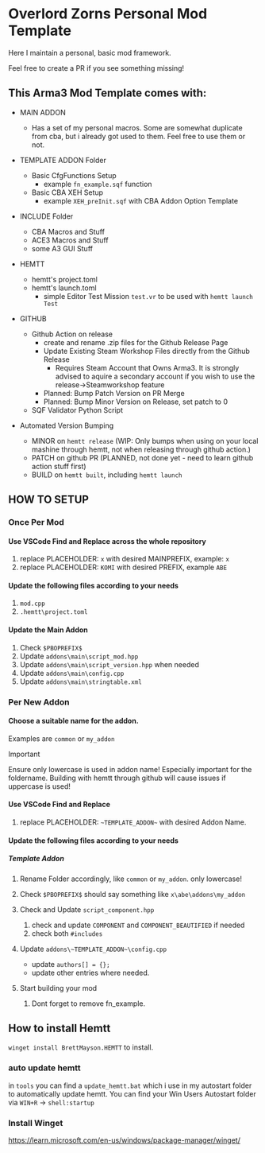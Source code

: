 # Overlord Zorns Personal Mod Template

Here I maintain a personal, basic mod framework.

Feel free to create a PR if you see something missing!

## This Arma3 Mod Template comes with:

- MAIN ADDON
  - Has a set of my personal macros. Some are somewhat duplicate from cba, but i already got used to them. Feel free to use them or not.

- TEMPLATE ADDON Folder
  - Basic CfgFunctions Setup
    - example `fn_example.sqf` function
  - Basic CBA XEH Setup
    - example `XEH_preInit.sqf` with CBA Addon Option Template

- INCLUDE Folder
  - CBA Macros and Stuff
  - ACE3 Macros and Stuff
  - some A3 GUI Stuff

- HEMTT
  - hemtt's project.toml
  - hemtt's launch.toml
    - simple Editor Test Mission `test.vr` to be used with `hemtt launch Test`

- GITHUB
  - Github Action on release
    - create and rename .zip files for the Github Release Page
    - Update Existing Steam Workshop Files directly from the Github Release
      - Requires Steam Account that Owns Arma3. It is strongly advised to aquire a secondary account if you wish to use the release->Steamworkshop feature
    - Planned: Bump Patch Version on PR Merge
    - Planned: Bump Minor Version on Release, set patch to 0
  - SQF Validator Python Script


- Automated Version Bumping
  - MINOR on `hemtt release` (WIP: Only bumps when using on your local mashine through hemtt, not when releasing through github action.)
  - PATCH on github PR (PLANNED, not done yet - need to learn github action stuff first)
  - BUILD on `hemtt built`, including `hemtt launch`



## HOW TO SETUP

### Once Per Mod

#### Use VSCode Find and Replace across the whole repository
1. replace PLACEHOLDER: `x` with desired MAINPREFIX, example: `x`
2. replace PLACEHOLDER: `KOMI` with desired PREFIX, example `ABE`

#### Update the following files according to your needs
1. `mod.cpp`
2. `.hemtt\project.toml`

#### Update the Main Addon
1. Check `$PBOPREFIX$`
2. Update `addons\main\script_mod.hpp`
3. Update `addons\main\script_version.hpp` when needed
4. Update `addons\main\config.cpp`
5. Update `addons\main\stringtable.xml`

### Per New Addon

#### Choose a suitable name for the addon.
Examples are `common` or `my_addon`

> [!IMPORTANT]
> Ensure only lowercase is used in addon name! Especially important for the foldername.
> Building with hemtt through github will cause issues if uppercase is used!

#### Use VSCode Find and Replace
1. replace PLACEHOLDER: `~TEMPLATE_ADDON~` with desired Addon Name.

#### Update the following files according to your needs
##### Template Addon
1. Rename Folder accordingly, like `common` or `my_addon`. only lowercase!
2. Check `$PBOPREFIX$` should say something like `x\abe\addons\my_addon`
3. Check and Update `script_component.hpp`
   1. check and update `COMPONENT` and `COMPONENT_BEAUTIFIED` if needed
   2. check both `#includes`
4. Update `addons\~TEMPLATE_ADDON~\config.cpp`
   - update `authors[] = {};`
   - update other entries where needed.

5. Start building your mod
   1. Dont forget to remove fn_example.

## How to install Hemtt
`winget install BrettMayson.HEMTT` to install.

### auto update hemtt
in `tools` you can find a `update_hemtt.bat` which i use in my autostart folder to automatically update hemtt.
You can find your Win Users Autostart folder via  `WIN+R` -> `shell:startup`

### Install Winget
https://learn.microsoft.com/en-us/windows/package-manager/winget/
